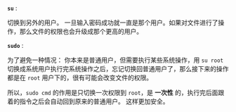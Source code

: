 **`su`** :

切换到另外的用户。
一旦输入密码成功就一直是那个用户。如果对文件进行了操作，那么文件的权限也会升级成那个更高的用户。

**`sudo`** :

为了避免一种情况：
你本来是普通用户，但需要执行某些系统操作，用 `su root` 切换成系统用户执行完系统操作之后，忘记切换回普通用户了，那么接下来的操作都是在 `root` 用户下的，很有可能会改变文件的权限。

所以，`sudo cmd` 的作用是只切换一次权限到 `root`，是 **一次性** 的，执行完后面跟着的指令之后会自动回到原来的普通用户。
这样更加安全。